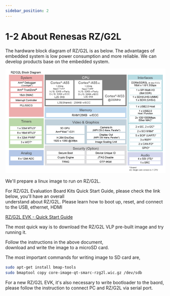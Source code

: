 ```yaml
---
sidebar_position: 2
---
```


# 1-2 About Renesas RZ/G2L

The hardware block diagram of RZ/G2L is as below. The advantages of embedded system is low power consumption and more reliable. We can develop products base on the embedded system.  

![RZG2L_hw](./image/RZG2L_hw.png)

We'll prepare a linux image to run on RZ/G2L.

For RZ/G2L Evaluation Board Kits Quick Start Guide, please check the link below, you'll have an overall  
understand about RZ/G2L. Please learn how to boot up,
reset, and connect to the USB, ethernet, HDMI  

[RZ/G2L EVK - Quick Start Guide](https://www.renesas.com/en/document/qsg/rzg2l-evaluation-board-kit-quick-start-guide?r=1518686)

The most quick way is to download the RZ/G2L VLP pre-built image and try running it.

Follow the instructions in the above document,  
download and write the image to a microSD card.  

The most important commands for writing image to SD
card are,

```bash
sudo apt-get install bmap-tools
sudo bmaptool copy core-image-qt-smarc-rzg2l.wic.gz /dev/sdb
```

For a new RZ/G2L EVK, it's also necessary to write bootloader to the baord, please follow the instruction
to connect PC and RZ/G2L via serial port.
